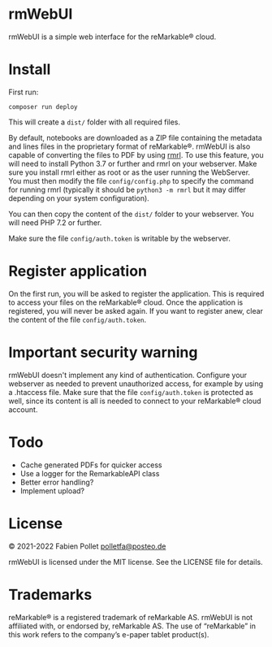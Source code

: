 # rmWebUI

rmWebUI is a simple web interface for the reMarkable&reg; cloud.

# Install

First run:

```
composer run deploy
```

This will create a `dist/` folder with all required files.

By default, notebooks are downloaded as a ZIP file containing the metadata and lines files in the proprietary format of reMarkable&reg;. rmWebUI is also capable of converting the files to PDF by using [rmrl](https://github.com/rschroll/rmrl). To use this feature, you will need to install Python 3.7 or further and rmrl on your webserver. Make sure you install rmrl either as root or as the user running the WebServer. You must then modify the file `config/config.php` to specify the command for running rmrl (typically it should be `python3 -m rmrl` but it may differ depending on your system configuration).

You can then copy the content of the `dist/` folder to your webserver. You will need PHP 7.2 or further.

Make sure the file `config/auth.token` is writable by the webserver.

# Register application

On the first run, you will be asked to register the application. This is required to access your files on the reMarkable&reg; cloud. Once the application is registered, you will never be asked again. If you want to register anew, clear the content of the file `config/auth.token`.

# Important security warning

rmWebUI doesn't implement any kind of authentication. Configure your webserver as needed to prevent unauthorized access, for example by using a .htaccess file. Make sure that the file `config/auth.token` is protected as well, since its content is all is needed to connect to your reMarkable&reg; cloud account.

# Todo

- Cache generated PDFs for quicker access
- Use a logger for the RemarkableAPI class
- Better error handling?
- Implement upload?

# License

&copy; 2021-2022 Fabien Pollet <polletfa@posteo.de>

rmWebUI is licensed under the MIT license. See the LICENSE file for details.

# Trademarks

reMarkable&reg; is a registered trademark of reMarkable AS. rmWebUI is not affiliated with, or endorsed by, reMarkable AS. The use of “reMarkable” in this work refers to the company’s e-paper tablet product(s).